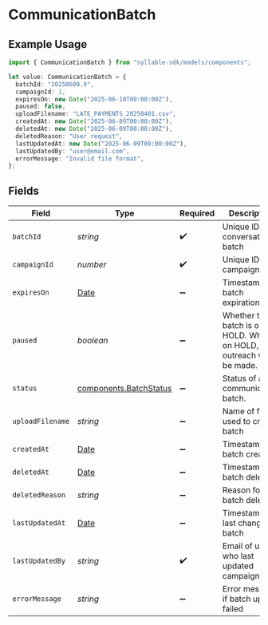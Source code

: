 # CommunicationBatch

## Example Usage

```typescript
import { CommunicationBatch } from "syllable-sdk/models/components";

let value: CommunicationBatch = {
  batchId: "20250609.9",
  campaignId: 1,
  expiresOn: new Date("2025-06-10T00:00:00Z"),
  paused: false,
  uploadFilename: "LATE_PAYMENTS_20250401.csv",
  createdAt: new Date("2025-06-09T00:00:00Z"),
  deletedAt: new Date("2025-06-09T00:00:00Z"),
  deletedReason: "User request",
  lastUpdatedAt: new Date("2025-06-09T00:00:00Z"),
  lastUpdatedBy: "user@email.com",
  errorMessage: "Invalid file format",
};
```

## Fields

| Field                                                                                         | Type                                                                                          | Required                                                                                      | Description                                                                                   | Example                                                                                       |
| --------------------------------------------------------------------------------------------- | --------------------------------------------------------------------------------------------- | --------------------------------------------------------------------------------------------- | --------------------------------------------------------------------------------------------- | --------------------------------------------------------------------------------------------- |
| `batchId`                                                                                     | *string*                                                                                      | :heavy_check_mark:                                                                            | Unique ID for conversation batch                                                              | 20250609.9                                                                                    |
| `campaignId`                                                                                  | *number*                                                                                      | :heavy_check_mark:                                                                            | Unique ID for campaign                                                                        | 1                                                                                             |
| `expiresOn`                                                                                   | [Date](https://developer.mozilla.org/en-US/docs/Web/JavaScript/Reference/Global_Objects/Date) | :heavy_minus_sign:                                                                            | Timestamp of batch expiration                                                                 | 2025-06-10T00:00:00Z                                                                          |
| `paused`                                                                                      | *boolean*                                                                                     | :heavy_minus_sign:                                                                            | Whether the batch is on HOLD. When on HOLD, no outreach will be made.                         | true                                                                                          |
| `status`                                                                                      | [components.BatchStatus](../../models/components/batchstatus.md)                              | :heavy_minus_sign:                                                                            | Status of a communication batch.                                                              |                                                                                               |
| `uploadFilename`                                                                              | *string*                                                                                      | :heavy_minus_sign:                                                                            | Name of file used to create batch                                                             | LATE_PAYMENTS_20250401.csv                                                                    |
| `createdAt`                                                                                   | [Date](https://developer.mozilla.org/en-US/docs/Web/JavaScript/Reference/Global_Objects/Date) | :heavy_minus_sign:                                                                            | Timestamp of batch creation                                                                   | 2025-06-09T00:00:00Z                                                                          |
| `deletedAt`                                                                                   | [Date](https://developer.mozilla.org/en-US/docs/Web/JavaScript/Reference/Global_Objects/Date) | :heavy_minus_sign:                                                                            | Timestamp of batch deletion                                                                   | 2025-06-09T00:00:00Z                                                                          |
| `deletedReason`                                                                               | *string*                                                                                      | :heavy_minus_sign:                                                                            | Reason for batch deletion                                                                     | User request                                                                                  |
| `lastUpdatedAt`                                                                               | [Date](https://developer.mozilla.org/en-US/docs/Web/JavaScript/Reference/Global_Objects/Date) | :heavy_minus_sign:                                                                            | Timestamp of last change to batch                                                             | 2025-06-09T00:00:00Z                                                                          |
| `lastUpdatedBy`                                                                               | *string*                                                                                      | :heavy_check_mark:                                                                            | Email of user who last updated campaign                                                       | user@email.com                                                                                |
| `errorMessage`                                                                                | *string*                                                                                      | :heavy_minus_sign:                                                                            | Error message if batch upload failed                                                          | Invalid file format                                                                           |